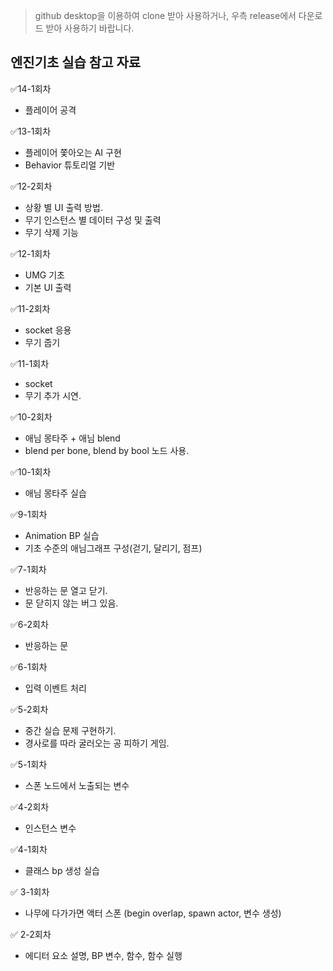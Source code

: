 > github desktop을 이용하여 clone 받아 사용하거나, 우측 release에서 다운로드 받아 사용하기 바랍니다.

## 엔진기초 실습 참고 자료

✅14-1회차
- 플레이어 공격

✅13-1회차
- 플레이어 쫓아오는 AI 구현
- Behavior 튜토리얼 기반

✅12-2회차
- 상황 별 UI 출력 방법.
- 무기 인스턴스 별 데이터 구성 및 출력
- 무기 삭제 기능

✅12-1회차
- UMG 기초
- 기본 UI 출력

✅11-2회차
- socket 응용
- 무기 줍기

✅11-1회차
- socket
- 무기 추가 시연.

✅10-2회차
- 애님 몽타주 + 애님 blend
- blend per bone, blend by bool 노드 사용.

✅10-1회차
- 애님 몽타주 실습

✅9-1회차
- Animation BP 실습
- 기초 수준의 애님그래프 구성(걷기, 달리기, 점프)

✅7-1회차
- 반응하는 문 열고 닫기.
- 문 닫히지 않는 버그 있음.

✅6-2회차
- 반응하는 문

✅6-1회차
- 입력 이벤트 처리

✅5-2회차
- 중간 실습 문제 구현하기.
- 경사로를 따라 굴러오는 공 피하기 게임.

✅5-1회차
- 스폰 노드에서 노출되는 변수

✅4-2회차
- 인스턴스 변수

✅4-1회차
- 클래스 bp 생성 실습

✅ 3-1회차
- 나무에 다가가면 액터 스폰
(begin overlap, spawn actor, 변수 생성)

✅ 2-2회차
- 에디터 요소 설명, BP 변수, 함수, 함수 실행
